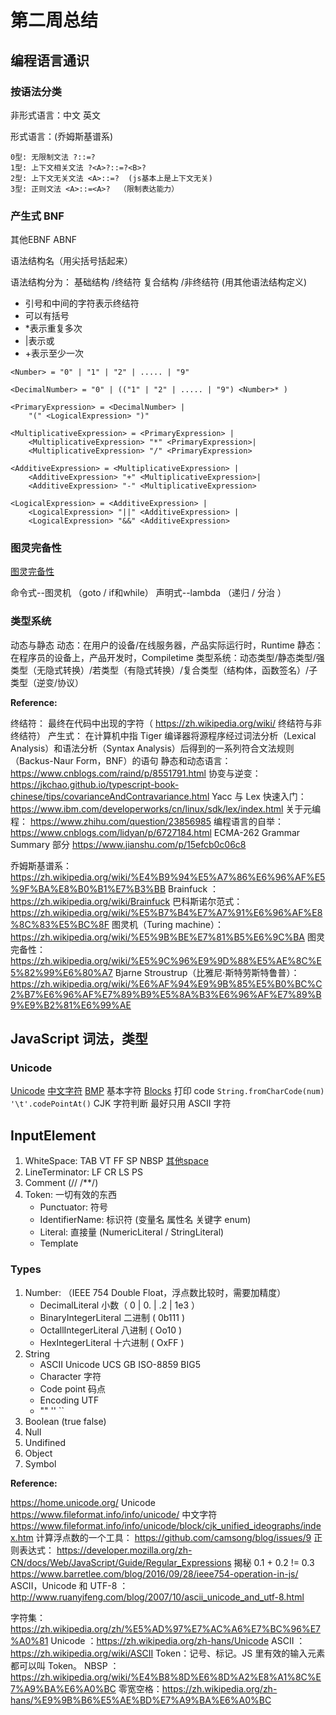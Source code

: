 # 第二周总结

## 编程语言通识

### 按语法分类

非形式语言：中文 英文

形式语言：(乔姆斯基谱系)
```
0型: 无限制文法 ?::=?
1型: 上下文相关文法 ?<A>?::=?<B>?
2型: 上下文无关文法 <A>::=?  (js基本上是上下文无关)
3型: 正则文法 <A>::=<A>?  （限制表达能力）
```

### 产生式 BNF

其他EBNF ABNF

语法结构名（用尖括号括起来）

语法结构分为： 
    基础结构 /终结符
    复合结构 /非终结符 (用其他语法结构定义)

* 引号和中间的字符表示终结符
* 可以有括号 
* *表示重复多次
* |表示或
* +表示至少一次

```
<Number> = "0" | "1" | "2" | ..... | "9"

<DecimalNumber> = "0" | (("1" | "2" | ..... | "9") <Number>* )

<PrimaryExpression> = <DecimalNumber> |
    "(" <LogicalExpression> ")"

<MultiplicativeExpression> = <PrimaryExpression> | 
    <MultiplicativeExpression> "*" <PrimaryExpression>| 
    <MultiplicativeExpression> "/" <PrimaryExpression>

<AdditiveExpression> = <MultiplicativeExpression> | 
    <AdditiveExpression> "+" <MultiplicativeExpression>| 
    <AdditiveExpression> "-" <MultiplicativeExpression>

<LogicalExpression> = <AdditiveExpression> | 
    <LogicalExpression> "||" <AdditiveExpression> | 
    <LogicalExpression> "&&" <AdditiveExpression>
```

### 图灵完备性

[图灵完备性](https://zh.wikipedia.org/wiki/%E5%9C%96%E9%9D%88%E5%AE%8C%E5%82%99%E6%80%A7)

命令式--图灵机 （goto / if和while）
声明式--lambda （递归 / 分治 ）

### 类型系统

动态与静态
动态：在用户的设备/在线服务器，产品实际运行时，Runtime
静态：在程序员的设备上，产品开发时，Compiletime
类型系统：动态类型/静态类型/强类型（无隐式转换）/若类型（有隐式转换）/复合类型（结构体，函数签名）/子类型（逆变/协议）


**Reference:**

终结符： 最终在代码中出现的字符（ https://zh.wikipedia.org/wiki/ 终结符与非终结符）
产生式： 在计算机中指 Tiger 编译器将源程序经过词法分析（Lexical Analysis）和语法分析（Syntax Analysis）后得到的一系列符合文法规则（Backus-Naur Form，BNF）的语句
静态和动态语言： https://www.cnblogs.com/raind/p/8551791.html
协变与逆变： https://jkchao.github.io/typescript-book-chinese/tips/covarianceAndContravariance.html
Yacc 与 Lex 快速入门： https://www.ibm.com/developerworks/cn/linux/sdk/lex/index.html
关于元编程： https://www.zhihu.com/question/23856985
编程语言的自举： https://www.cnblogs.com/lidyan/p/6727184.html
ECMA-262 Grammar Summary 部分
https://www.jianshu.com/p/15efcb0c06c8

乔姆斯基谱系：https://zh.wikipedia.org/wiki/%E4%B9%94%E5%A7%86%E6%96%AF%E5%9F%BA%E8%B0%B1%E7%B3%BB
Brainfuck ：https://zh.wikipedia.org/wiki/Brainfuck
巴科斯诺尔范式：https://zh.wikipedia.org/wiki/%E5%B7%B4%E7%A7%91%E6%96%AF%E8%8C%83%E5%BC%8F
图灵机（Turing machine）：https://zh.wikipedia.org/wiki/%E5%9B%BE%E7%81%B5%E6%9C%BA
图灵完备性：https://zh.wikipedia.org/wiki/%E5%9C%96%E9%9D%88%E5%AE%8C%E5%82%99%E6%80%A7
Bjarne Stroustrup（比雅尼·斯特劳斯特鲁普）：https://zh.wikipedia.org/wiki/%E6%AF%94%E9%9B%85%E5%B0%BC%C2%B7%E6%96%AF%E7%89%B9%E5%8A%B3%E6%96%AF%E7%89%B9%E9%B2%81%E6%99%AE

## JavaScript 词法，类型

### Unicode

[Unicode](https://www.fileformat.info/info/unicode/)
[中文字符](https://www.fileformat.info/info/unicode/block/cjk_unified_ideographs/index.htm)
[BMP](https://zh.wikipedia.org/wiki/Unicode字符平面映射) 基本字符
[Blocks](https://www.fileformat.info/info/unicode/block/index.htm)
打印 code  `String.fromCharCode(num)` `'\t'.codePointAt()` 
CJK 字符判断
最好只用 ASCII 字符

## InputElement

1. WhiteSpace: TAB VT FF SP NBSP [其他space](https://www.fileformat.info/info/unicode/category/Zs/list.htm)    
2. LineTerminator: LF CR LS PS
3. Comment (// /**/)
4. Token: 一切有效的东西
    * Punctuator: 符号
    * IdentifierName: 标识符 (变量名 属性名 关键字 enum)
    * Literal: 直接量 (NumericLiteral / StringLiteral)
    * Template

### Types

1. Number: （IEEE 754 Double Float，浮点数比较时，需要加精度）
   * DecimalLiteral 小数（ 0 | 0. | .2 | 1e3 ）
   * BinaryIntegerLiteral 二进制 ( 0b111 )
   * OctallIntegerLiteral 八进制 ( Oo10 )
   * HexIntegerLiteral 十六进制 ( OxFF )
2. String
   * ASCII Unicode UCS GB ISO-8859 BIG5
   * Character 字符
   * Code point 码点
   * Encoding UTF
   * "" '' ``
3. Boolean (true false)
4. Null 
5. Undifined
6. Object
7. Symbol

**Reference:**

https://home.unicode.org/
Unicode https://www.fileformat.info/info/unicode/
中文字符 https://www.fileformat.info/info/unicode/block/cjk_unified_ideographs/index.htm
计算浮点数的一个工具： https://github.com/camsong/blog/issues/9
正则表达式： https://developer.mozilla.org/zh-CN/docs/Web/JavaScript/Guide/Regular_Expressions
揭秘 0.1 + 0.2 != 0.3 https://www.barretlee.com/blog/2016/09/28/ieee754-operation-in-js/
ASCII，Unicode 和 UTF-8 ： http://www.ruanyifeng.com/blog/2007/10/ascii_unicode_and_utf-8.html

字符集：https://zh.wikipedia.org/zh/%E5%AD%97%E7%AC%A6%E7%BC%96%E7%A0%81
Unicode ：https://zh.wikipedia.org/zh-hans/Unicode
ASCII ：https://zh.wikipedia.org/wiki/ASCII
Token：记号、标记。JS 里有效的输入元素都可以叫 Token。
NBSP ：https://zh.wikipedia.org/wiki/%E4%B8%8D%E6%8D%A2%E8%A1%8C%E7%A9%BA%E6%A0%BC
零宽空格：https://zh.wikipedia.org/zh-hans/%E9%9B%B6%E5%AE%BD%E7%A9%BA%E6%A0%BC




